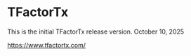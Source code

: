 # TFactorTx

This is the initial TFactorTx release version. October 10, 2025

https://www.tfactortx.com/
